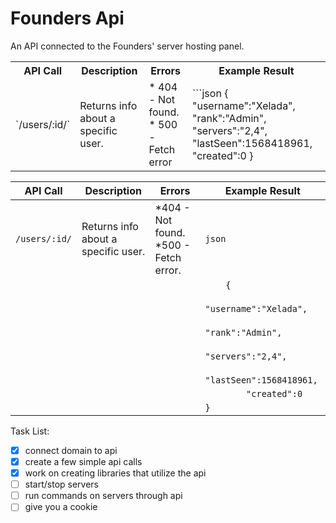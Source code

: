 # Founders Api
An API connected to the Founders' server hosting panel.

<table>
    <tr>
        <th>API Call</th>
        <th>Description</th>
        <th>Errors</th>
        <th>Example Result</th>
    </tr>
    <tr>
        <td>`/users/:id/`</td>
        <td>Returns info about a specific user.</td>
        <td>* 404 - Not found. * 500 - Fetch error</td>
        <td>```json
                {
                    "username":"Xelada",
                    "rank":"Admin",
                    "servers":"2,4",
                    "lastSeen":1568418961,
                    "created":0
                }
        </td>
    </tr>
</table>

API Call     | Description                              | Errors                              | Example Result
-------------|------------------------------------------|-------------------------------------|----------------------------------------
`/users/:id/`|Returns info about a specific user.       |*404 - Not found. *500 - Fetch error.|`json`
             |                                          |                                     |`    {`
             |                                          |                                     |`        "username":"Xelada",`
             |                                          |                                     |`        "rank":"Admin",`
             |                                          |                                     |`        "servers":"2,4",`
             |                                          |                                     |`        "lastSeen":1568418961,`
             |                                          |                                     |`        "created":0`
             |                                          |                                     |`}`






Task List:
- [x] connect domain to api
- [x] create a few simple api calls
- [x] work on creating libraries that utilize the api
- [ ] start/stop servers
- [ ] run commands on servers through api
- [ ] give you a cookie